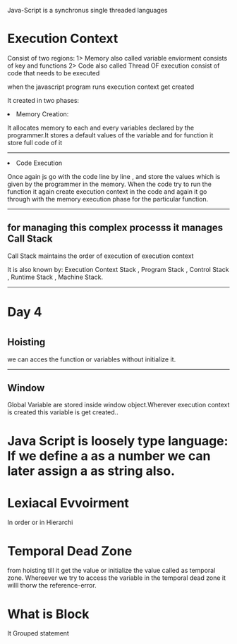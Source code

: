 <p>Java-Script is a synchronus single threaded languages</p>

<h1>Execution Context </h1>
<p>Consist of two regions: 1> Memory also called variable enviorment consists of key and functions
2> Code also called Thread OF execution  consist of code that needs to be executed</p>
<p>when the javascript program runs execution context get created</p>
<p>It created in two phases:
  <ui>
  <li>Memory Creation:</li>
  <p>It allocates memory to each and every variables  declared by the programmer.It stores a default values of the variable and for function it store full code of it</p>
  <hr>
  <li>Code Execution</li>
  <p>Once again js go with the code line by line , and store the values which is given by the programmer in the memory. When the code try to run the function it again create execution context in the code and again it go through with the memory execution phase for the particular function.</p>
  </ui>

  <hr>

  <h2>for managing this complex processs it manages Call Stack</h2>

  <p>Call Stack maintains the order of execution of execution context </p>
  <p>It is also known by: Execution Context Stack , Program Stack , Control Stack , Runtime Stack , Machine Stack. </p>

  <hr/>
<h1>Day 4<h1>
<h2>Hoisting</h2>
<p> we can acces the function or variables without initialize it. </p>


<hr/>

<h2>Window</h2>
<p>Global Variable  are stored inside window object.Wherever execution context is created this variable is get created..
</p>


<h1>Java Script is loosely type language: If we define a as a number we can later assign a as string also. </h1>

<h1>Lexiacal Evvoirment</h1>
<p>In order or in Hierarchi</p>


<h1>Temporal Dead Zone</h1>
<p>from hoisting till it get the value or initialize the value called as temporal zone. Whereever we try to access the variable in the temporal dead zone it willl thorw the reference-error. </p>


<h1>What is Block</h1>
<p>It Grouped statement</p>

